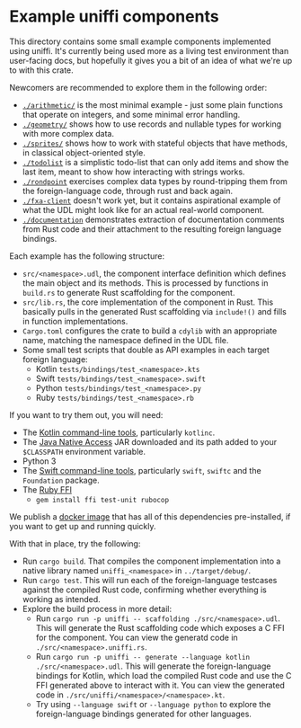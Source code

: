 # Example uniffi components

This directory contains some small example components implemented using uniffi. It's currently being used
more as a living test environment than user-facing docs, but hopefully it gives you a bit of an idea of
what we're up to with this crate.

Newcomers are recommended to explore them in the following order:

* [`./arithmetic/`](./arithmetic/) is the most minimal example - just some plain functions that operate
  on integers, and some minimal error handling.
* [`./geometry/`](./geometry/) shows how to use records and nullable types for working with more complex
  data.
* [`./sprites/`](./sprites/) shows how to work with stateful objects that have methods, in classical
  object-oriented style.
* [`./todolist`](./todolist/) is a simplistic todo-list that can only add items and show the last item,
  meant to show how interacting with strings works.
* [`./rondpoint`](./rondpoint/) exercises complex data types by round-tripping them from the foreign-language
  code, through rust and back again.
* [`./fxa-client`](./fxa-client/) doesn't work yet, but it contains aspirational example of what the UDL
  might look like for an actual real-world component.
* [`./documentation`](./documentation/) demonstrates extraction of documentation comments from Rust code
  and their attachment to the resulting foreign language bindings.

Each example has the following structure:

* `src/<namespace>.udl`, the component interface definition which defines the main object and its methods.
  This is processed by functions in `build.rs` to generate Rust scaffolding for the component.
* `src/lib.rs`, the core implementation of the component in Rust. This basically
  pulls in the generated Rust scaffolding via `include!()` and fills in function implementations.
* `Cargo.toml` configures the crate to build a `cdylib` with an appropriate name, matching the
  namespace defined in the UDL file.
* Some small test scripts that double as API examples in each target foreign language:
  * Kotlin `tests/bindings/test_<namespace>.kts`
  * Swift `tests/bindings/test_<namespace>.swift`
  * Python `tests/bindings/test_<namespace>.py`
  * Ruby `tests/bindings/test_<namespace>.rb`

If you want to try them out, you will need:

* The [Kotlin command-line tools](https://kotlinlang.org/docs/tutorials/command-line.html), particularly `kotlinc`.
* The [Java Native Access](https://github.com/java-native-access/jna#download) JAR downloaded and its path
  added to your `$CLASSPATH` environment variable.
* Python 3
* The [Swift command-line tools](https://swift.org/download/), particularly `swift`, `swiftc` and
  the `Foundation` package.
* The [Ruby FFI](https://github.com/ffi/ffi#installation)
  * `gem install ffi test-unit rubocop`

We publish a [docker image](https://hub.docker.com/r/rfkelly/uniffi-ci) that has all of this dependencies
pre-installed, if you want to get up and running quickly.

With that in place, try the following:

* Run `cargo build`. That compiles the component implementation into a native library named `uniffi_<namespace>`
  in `../target/debug/`.
* Run `cargo test`.  This will run each of the foreign-language testcases against the compiled Rust code,
  confirming whether everything is working as intended.
* Explore the build process in more detail:
  * Run `cargo run -p uniffi -- scaffolding ./src/<namespace>.udl`.
    This will generate the Rust scaffolding code which exposes a C FFI for the component.
    You can view the generatd code in `./src/<namespace>.uniffi.rs`.
  * Run `cargo run -p uniffi -- generate --language kotlin ./src/<namespace>.udl`.
    This will generate the foreign-language bindings for Kotlin, which load the compiled Rust code
    and use the C FFI generated above to interact with it.
    You can view the generated code in `./src/uniffi/<namespace>/<namespace>.kt`.
  * Try using `--language swift` or `--language python` to explore the foreign-language bindings
    generated for other languages.
